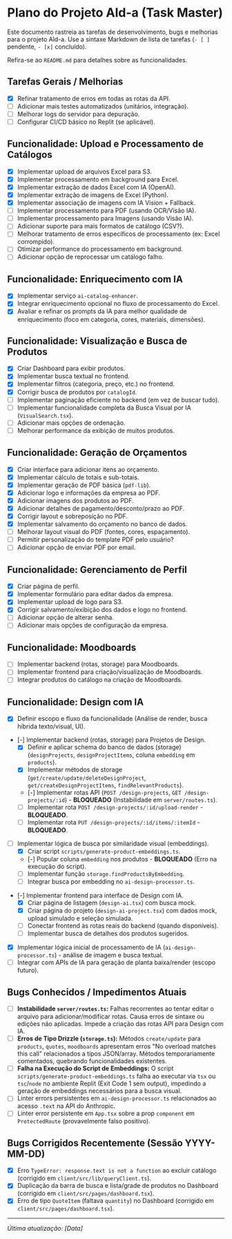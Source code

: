 # Plano do Projeto Ald-a (Task Master)

Este documento rastreia as tarefas de desenvolvimento, bugs e melhorias para o projeto Ald-a. Use a sintaxe Markdown de lista de tarefas (`- [ ]` pendente, `- [x]` concluído).

Refira-se ao `README.md` para detalhes sobre as funcionalidades.

## Tarefas Gerais / Melhorias

- [x] Refinar tratamento de erros em todas as rotas da API.
- [ ] Adicionar mais testes automatizados (unitários, integração).
- [ ] Melhorar logs do servidor para depuração.
- [ ] Configurar CI/CD básico no Replit (se aplicável).

## Funcionalidade: Upload e Processamento de Catálogos

- [x] Implementar upload de arquivos Excel para S3.
- [x] Implementar processamento em background para Excel.
- [x] Implementar extração de dados Excel com IA (OpenAI).
- [x] Implementar extração de imagens de Excel (Python).
- [x] Implementar associação de imagens com IA Vision + Fallback.
- [ ] Implementar processamento para PDF (usando OCR/Visão IA).
- [ ] Implementar processamento para Imagens (usando Visão IA).
- [ ] Adicionar suporte para mais formatos de catálogo (CSV?).
- [ ] Melhorar tratamento de erros específicos de processamento (ex: Excel corrompido).
- [ ] Otimizar performance do processamento em background.
- [ ] Adicionar opção de reprocessar um catálogo falho.

## Funcionalidade: Enriquecimento com IA

- [x] Implementar serviço `ai-catalog-enhancer`.
- [x] Integrar enriquecimento opcional no fluxo de processamento do Excel.
- [x] Avaliar e refinar os prompts da IA para melhor qualidade de enriquecimento (foco em categoria, cores, materiais, dimensões).

## Funcionalidade: Visualização e Busca de Produtos

- [x] Criar Dashboard para exibir produtos.
- [x] Implementar busca textual no frontend.
- [x] Implementar filtros (categoria, preço, etc.) no frontend.
- [x] Corrigir busca de produtos por `catalogId`.
- [ ] Implementar paginação eficiente no backend (em vez de buscar tudo).
- [ ] Implementar funcionalidade completa da Busca Visual por IA (`VisualSearch.tsx`).
- [ ] Adicionar mais opções de ordenação.
- [ ] Melhorar performance da exibição de muitos produtos.

## Funcionalidade: Geração de Orçamentos

- [x] Criar interface para adicionar itens ao orçamento.
- [x] Implementar cálculo de totais e sub-totais.
- [x] Implementar geração de PDF básica (`pdf-lib`).
- [x] Adicionar logo e informações da empresa ao PDF.
- [x] Adicionar imagens dos produtos ao PDF.
- [x] Adicionar detalhes de pagamento/desconto/prazo ao PDF.
- [x] Corrigir layout e sobreposição no PDF.
- [x] Implementar salvamento do orçamento no banco de dados.
- [ ] Melhorar layout visual do PDF (fontes, cores, espaçamento).
- [ ] Permitir personalização do template PDF pelo usuário?
- [ ] Adicionar opção de enviar PDF por email.

## Funcionalidade: Gerenciamento de Perfil

- [x] Criar página de perfil.
- [x] Implementar formulário para editar dados da empresa.
- [x] Implementar upload de logo para S3.
- [x] Corrigir salvamento/exibição dos dados e logo no frontend.
- [ ] Adicionar opção de alterar senha.
- [ ] Adicionar mais opções de configuração da empresa.

## Funcionalidade: Moodboards

- [ ] Implementar backend (rotas, storage) para Moodboards.
- [ ] Implementar frontend para criação/visualização de Moodboards.
- [ ] Integrar produtos do catálogo na criação de Moodboards.

## Funcionalidade: Design com IA

- [x] Definir escopo e fluxo da funcionalidade (Análise de render, busca híbrida texto/visual, UI).
- [-] Implementar backend (rotas, storage) para Projetos de Design.
  - [x] Definir e aplicar schema do banco de dados (storage) (`designProjects`, `designProjectItems`, coluna `embedding` em `products`).
  - [x] Implementar métodos de storage (`get/create/update/deleteDesignProject`, `get/createDesignProjectItems`, `findRelevantProducts`).
  - [-] Implementar rotas API (`POST /design-projects`, `GET /design-projects/:id`) - **BLOQUEADO** (Instabilidade em `server/routes.ts`).
  - [ ] Implementar rota `POST /design-projects/:id/upload-render` - **BLOQUEADO**.
  - [ ] Implementar rota `PUT /design-projects/:id/items/:itemId` - **BLOQUEADO**.
- [ ] Implementar lógica de busca por similaridade visual (embeddings).
  - [x] Criar script `scripts/generate-product-embeddings.ts`.
  - [-] Popular coluna `embedding` nos produtos - **BLOQUEADO** (Erro na execução do script).
  - [ ] Implementar função `storage.findProductsByEmbedding`.
  - [ ] Integrar busca por embedding no `ai-design-processor.ts`.
- [-] Implementar frontend para interface de Design com IA.
  - [x] Criar página de listagem (`design-ai.tsx`) com busca mock.
  - [x] Criar página do projeto (`design-ai-project.tsx`) com dados mock, upload simulado e seleção simulada.
  - [ ] Conectar frontend às rotas reais do backend (quando disponíveis).
  - [ ] Implementar busca de detalhes dos produtos sugeridos.
- [x] Implementar lógica inicial de processamento de IA (`ai-design-processor.ts`) - análise de imagem e busca textual.
- [ ] Integrar com APIs de IA para geração de planta baixa/render (escopo futuro).

## Bugs Conhecidos / Impedimentos Atuais

- [ ] **Instabilidade `server/routes.ts`:** Falhas recorrentes ao tentar editar o arquivo para adicionar/modificar rotas. Causa erros de sintaxe ou edições não aplicadas. Impede a criação das rotas API para Design com IA.
- [ ] **Erros de Tipo Drizzle (`storage.ts`):** Métodos `create/update` para `products`, `quotes`, `moodboards` apresentam erros "No overload matches this call" relacionados a tipos JSON/array. Métodos temporariamente comentados, quebrando funcionalidades existentes.
- [ ] **Falha na Execução do Script de Embeddings:** O script `scripts/generate-product-embeddings.ts` falha ao executar via `tsx` ou `tsc`/`node` no ambiente Replit (Exit Code 1 sem output), impedindo a geração de embeddings necessários para a busca visual.
- [ ] Linter errors persistentes em `ai-design-processor.ts` relacionados ao acesso `.text` na API do Anthropic.
- [ ] Linter error persistente em `App.tsx` sobre a prop `component` em `ProtectedRoute` (provavelmente falso positivo).

## Bugs Corrigidos Recentemente (Sessão YYYY-MM-DD)

- [x] Erro `TypeError: response.text is not a function` ao excluir catálogo (corrigido em `client/src/lib/queryClient.ts`).
- [x] Duplicação da barra de busca e lista/grade de produtos no Dashboard (corrigido em `client/src/pages/dashboard.tsx`).
- [x] Erro de tipo `QuoteItem` (faltava `quantity`) no Dashboard (corrigido em `client/src/pages/dashboard.tsx`).

---
*Última atualização: [Data]* 